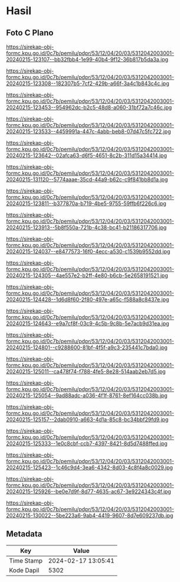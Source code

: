 # Hasil

## Foto C Plano

https://sirekap-obj-formc.kpu.go.id/0c7b/pemilu/pdpr/53/12/04/20/03/5312042003001-20240215-123107--bb32fbb4-1e99-40b4-9f12-36b817b5da3a.jpg

https://sirekap-obj-formc.kpu.go.id/0c7b/pemilu/pdpr/53/12/04/20/03/5312042003001-20240215-123308--182307b5-7cf2-429b-a66f-3a4c1b843c4c.jpg

https://sirekap-obj-formc.kpu.go.id/0c7b/pemilu/pdpr/53/12/04/20/03/5312042003001-20240215-123453--954962dc-b2c5-48d8-a060-31bf72a7c46c.jpg

https://sirekap-obj-formc.kpu.go.id/0c7b/pemilu/pdpr/53/12/04/20/03/5312042003001-20240215-123533--4459991a-447c-4abb-beb8-07d47c5fc722.jpg

https://sirekap-obj-formc.kpu.go.id/0c7b/pemilu/pdpr/53/12/04/20/03/5312042003001-20240215-123642--02afca63-d6f5-4651-8c2b-311d15a34414.jpg

https://sirekap-obj-formc.kpu.go.id/0c7b/pemilu/pdpr/53/12/04/20/03/5312042003001-20240215-131120--5774aaae-35cd-44a9-b62c-c9f841bb8d1a.jpg

https://sirekap-obj-formc.kpu.go.id/0c7b/pemilu/pdpr/53/12/04/20/03/5312042003001-20240215-123811--b377870a-b719-4be5-9755-59ffb6f226c6.jpg

https://sirekap-obj-formc.kpu.go.id/0c7b/pemilu/pdpr/53/12/04/20/03/5312042003001-20240215-123913--5b8f550a-721b-4c38-bc41-b21186317706.jpg

https://sirekap-obj-formc.kpu.go.id/0c7b/pemilu/pdpr/53/12/04/20/03/5312042003001-20240215-124037--e8477573-16f0-4ecc-a530-c1539b9552dd.jpg

https://sirekap-obj-formc.kpu.go.id/0c7b/pemilu/pdpr/53/12/04/20/03/5312042003001-20240215-124305--4ae557e2-b2ff-4e80-b6cb-5e2658191521.jpg

https://sirekap-obj-formc.kpu.go.id/0c7b/pemilu/pdpr/53/12/04/20/03/5312042003001-20240215-124428--1d6d8f60-2f80-497e-a65c-f588a8c8437e.jpg

https://sirekap-obj-formc.kpu.go.id/0c7b/pemilu/pdpr/53/12/04/20/03/5312042003001-20240215-124643--e9a7cf8f-03c9-4c5b-9c8b-5e7acb9d31ea.jpg

https://sirekap-obj-formc.kpu.go.id/0c7b/pemilu/pdpr/53/12/04/20/03/5312042003001-20240215-124801--c9288600-81bf-4f5f-a9c3-235441c7bda0.jpg

https://sirekap-obj-formc.kpu.go.id/0c7b/pemilu/pdpr/53/12/04/20/03/5312042003001-20240215-125011--ca478f74-f788-4fe5-8e28-514aab2eb7d5.jpg

https://sirekap-obj-formc.kpu.go.id/0c7b/pemilu/pdpr/53/12/04/20/03/5312042003001-20240215-125054--9ad88adc-a036-4f1f-8761-8ef164cc038b.jpg

https://sirekap-obj-formc.kpu.go.id/0c7b/pemilu/pdpr/53/12/04/20/03/5312042003001-20240215-125157--2dab0910-a663-4d1a-85c8-bc34bbf29fd9.jpg

https://sirekap-obj-formc.kpu.go.id/0c7b/pemilu/pdpr/53/12/04/20/03/5312042003001-20240215-125333--1e0c8cbf-ccb7-4397-8421-8d5d7488ffed.jpg

https://sirekap-obj-formc.kpu.go.id/0c7b/pemilu/pdpr/53/12/04/20/03/5312042003001-20240215-125423--1c46c9d4-3ea6-4342-8d03-4c8f4a8c0029.jpg

https://sirekap-obj-formc.kpu.go.id/0c7b/pemilu/pdpr/53/12/04/20/03/5312042003001-20240215-125926--be0e7d9f-8d77-4635-ac67-3e9224343c4f.jpg

https://sirekap-obj-formc.kpu.go.id/0c7b/pemilu/pdpr/53/12/04/20/03/5312042003001-20240215-130022--5be223a6-9ab4-4419-9607-8d7e609237db.jpg


## Metadata

| Key        | Value               |
| ---------- | ------------------- |
| Time Stamp | 2024-02-17 13:05:41 |
| Kode Dapil | 5302                |



